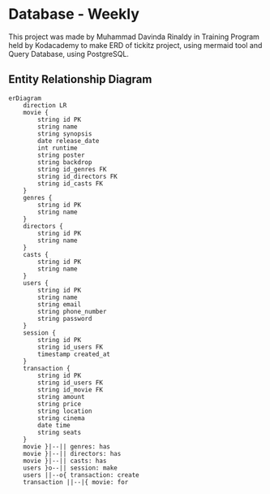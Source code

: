 # Database - Weekly

This project was made by Muhammad Davinda Rinaldy in Training Program held by Kodacademy to make ERD of tickitz project, using mermaid tool and Query Database, using PostgreSQL.

## Entity Relationship Diagram 
```mermaid
erDiagram
    direction LR
    movie {
        string id PK
        string name
        string synopsis
        date release_date
        int runtime
        string poster
        string backdrop
        string id_genres FK
        string id_directors FK
        string id_casts FK
    }
    genres { 
        string id PK
        string name
    }
    directors {
        string id PK
        string name
    }
    casts {
        string id PK
        string name
    }
    users {
        string id PK
        string name
        string email
        string phone_number
        string password
    }
    session {
        string id PK
        string id_users FK
        timestamp created_at
    }
    transaction {
        string id PK
        string id_users FK
        string id_movie FK
        string amount
        string price 
        string location
        string cinema
        date time
        string seats
    }
    movie }|--|| genres: has
    movie }|--|| directors: has
    movie }|--|| casts: has
    users }o--|| session: make
    users ||--o{ transaction: create
    transaction ||--|{ movie: for
```